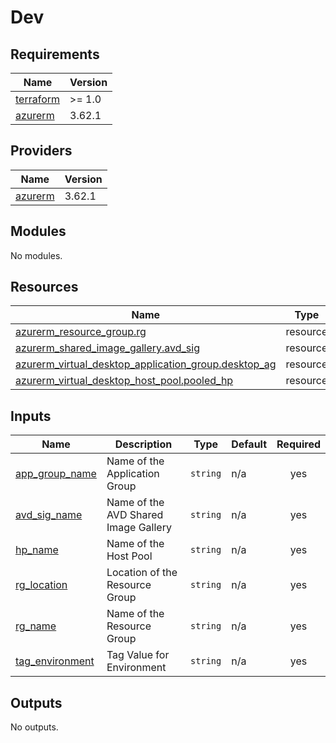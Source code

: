 # Dev

<!-- BEGINNING OF PRE-COMMIT-TERRAFORM DOCS HOOK -->
## Requirements

| Name | Version |
|------|---------|
| <a name="requirement_terraform"></a> [terraform](#requirement\_terraform) | >= 1.0 |
| <a name="requirement_azurerm"></a> [azurerm](#requirement\_azurerm) | 3.62.1 |

## Providers

| Name | Version |
|------|---------|
| <a name="provider_azurerm"></a> [azurerm](#provider\_azurerm) | 3.62.1 |

## Modules

No modules.

## Resources

| Name | Type |
|------|------|
| [azurerm_resource_group.rg](https://registry.terraform.io/providers/hashicorp/azurerm/3.62.1/docs/resources/resource_group) | resource |
| [azurerm_shared_image_gallery.avd_sig](https://registry.terraform.io/providers/hashicorp/azurerm/3.62.1/docs/resources/shared_image_gallery) | resource |
| [azurerm_virtual_desktop_application_group.desktop_ag](https://registry.terraform.io/providers/hashicorp/azurerm/3.62.1/docs/resources/virtual_desktop_application_group) | resource |
| [azurerm_virtual_desktop_host_pool.pooled_hp](https://registry.terraform.io/providers/hashicorp/azurerm/3.62.1/docs/resources/virtual_desktop_host_pool) | resource |

## Inputs

| Name | Description | Type | Default | Required |
|------|-------------|------|---------|:--------:|
| <a name="input_app_group_name"></a> [app\_group\_name](#input\_app\_group\_name) | Name of the Application Group | `string` | n/a | yes |
| <a name="input_avd_sig_name"></a> [avd\_sig\_name](#input\_avd\_sig\_name) | Name of the AVD Shared Image Gallery | `string` | n/a | yes |
| <a name="input_hp_name"></a> [hp\_name](#input\_hp\_name) | Name of the Host Pool | `string` | n/a | yes |
| <a name="input_rg_location"></a> [rg\_location](#input\_rg\_location) | Location of the Resource Group | `string` | n/a | yes |
| <a name="input_rg_name"></a> [rg\_name](#input\_rg\_name) | Name of the Resource Group | `string` | n/a | yes |
| <a name="input_tag_environment"></a> [tag\_environment](#input\_tag\_environment) | Tag Value for Environment | `string` | n/a | yes |

## Outputs

No outputs.
<!-- END OF PRE-COMMIT-TERRAFORM DOCS HOOK -->
